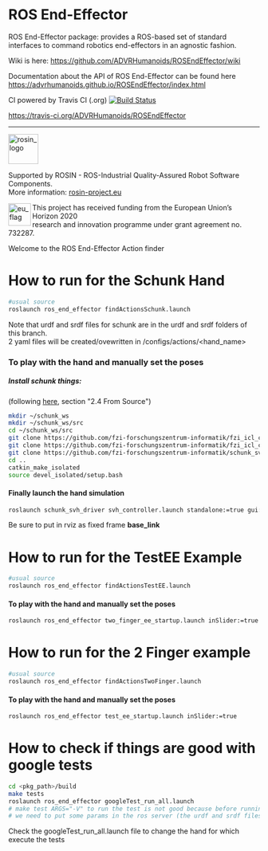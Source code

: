 # ROS End-Effector 
ROS End-Effector package: provides a ROS-based set of standard interfaces to command robotics end-effectors in an agnostic fashion.

Wiki is here: https://github.com/ADVRHumanoids/ROSEndEffector/wiki

Documentation about the API of ROS End-Effector can be found here https://advrhumanoids.github.io/ROSEndEffector/index.html

CI powered by Travis CI (.org) [![Build Status](https://travis-ci.org/ADVRHumanoids/ROSEndEffector.svg?branch=master)](https://travis-ci.org/ADVRHumanoids/ROSEndEffector)

https://travis-ci.org/ADVRHumanoids/ROSEndEffector

***
<!-- 
    ROSIN acknowledgement from the ROSIN press kit
    @ https://github.com/rosin-project/press_kit
-->

<a href="http://rosin-project.eu">
  <img src="http://rosin-project.eu/wp-content/uploads/rosin_ack_logo_wide.png" 
       alt="rosin_logo" height="60" >
</a>

Supported by ROSIN - ROS-Industrial Quality-Assured Robot Software Components.  
More information: <a href="http://rosin-project.eu">rosin-project.eu</a>

<img src="http://rosin-project.eu/wp-content/uploads/rosin_eu_flag.jpg" 
     alt="eu_flag" height="45" align="left" >  

This project has received funding from the European Union’s Horizon 2020  
research and innovation programme under grant agreement no. 732287. 




Welcome to the ROS End-Effector Action finder 

# How to run for the Schunk Hand
```bash
#usual source
roslaunch ros_end_effector findActionsSchunk.launch
```
Note that urdf and srdf files for schunk are in the urdf and srdf folders of this branch.    
2 yaml files will be created/ovewritten in /configs/actions/<hand_name>
### To play with the hand and manually set the poses
##### Install schunk things: 
(following [here](http://wiki.ros.org/schunk_svh_driver), section "2.4 From Source")
```bash
mkdir ~/schunk_ws
mkdir ~/schunk_ws/src
cd ~/schunk_ws/src
git clone https://github.com/fzi-forschungszentrum-informatik/fzi_icl_core.git #schunk library, not sure if needed for only simulation
git clone https://github.com/fzi-forschungszentrum-informatik/fzi_icl_comm.git #schunk library, not sure if needed for only simulation
git clone https://github.com/fzi-forschungszentrum-informatik/schunk_svh_driver.git #the main schunk repo
cd ..
catkin_make_isolated
source devel_isolated/setup.bash
```
#### Finally launch the hand simulation
```bash
roslaunch schunk_svh_driver svh_controller.launch standalone:=true gui:=true simulation:=true
```
Be sure to put in rviz as fixed frame __base_link__

# How to run for the TestEE Example
```bash
#usual source
roslaunch ros_end_effector findActionsTestEE.launch
```
#### To play with the hand and manually set the poses
```bash
roslaunch ros_end_effector two_finger_ee_startup.launch inSlider:=true
```

# How to run for the 2 Finger example
```bash
#usual source
roslaunch ros_end_effector findActionsTwoFinger.launch
```
#### To play with the hand and manually set the poses
```bash
roslaunch ros_end_effector test_ee_startup.launch inSlider:=true
```

# How to check if things are good with google tests
```bash
cd <pkg_path>/build
make tests
roslaunch ros_end_effector googleTest_run_all.launch 
# make test ARGS="-V" to run the test is not good because before running the node 
# we need to put some params in the ros server (the urdf and srdf files)
```
Check the googleTest_run_all.launch file to change the hand for which execute the tests


